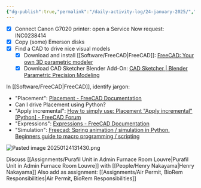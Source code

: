 ```yaml
---
{"dg-publish":true,"permalink":"/daily-activity-log/24-january-2025/","noteIcon":"","created":"2025-01-24T10:30:50.017-06:00"}
---
```


- [x] Connect Canon G7020 printer: open a Service Now request: INC0238414
- [x] Copy (some) Emerson disks
- [x] Find a CAD to drive nice visual models
	- [x] Download and install [[Software/FreeCAD\|FreeCAD]]: [FreeCAD: Your own 3D parametric modeler](https://www.freecad.org/downloads.php)
	- [x] Download CAD Sketcher Blender Add-On: [CAD Sketcher | Blender Parametric Precision Modeling](https://www.cadsketcher.com/)

In [[Software/FreeCAD\|FreeCAD]], identify jargon:
- "Placement": [Placement - FreeCAD Documentation](https://wiki.freecad.org/Placement)
- Can I drive Placement using Python?
- "Apply incremental": [How to simply use: Placement "Apply incremental" [Python] - FreeCAD Forum](https://forum.freecad.org/viewtopic.php?t=2530)
- "Expressions": [Expressions - FreeCAD Documentation](https://wiki.freecad.org/Expressions)
- "Simulation": [Freecad: Spring animation / simulation in Python. Beginners guide to macro programming / scripting](https://www.youtube.com/watch?v=1T8znLnUBYM&t=5s)

![Pasted image 20250124131430.png](/img/user/Pasted%20image%2020250124131430.png)

Discuss [[Assignments/Purafil Unit in Admin Furnace Room Louvre\|Purafil Unit in Admin Furnace Room Louvre]] with [[People/Henry Nakayama\|Henry Nakayama]]
Also add as assignment: [[Assignments/Air Permit, BioRem Responsibilities\|Air Permit, BioRem Responsibilities]]